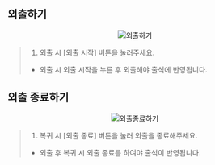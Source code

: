 ## 외출하기

<p align = "center">
<img  alt="외출하기" src="https://github.com/user-attachments/assets/97e2a8d6-e566-4612-887f-31941bf3d7c1" />
<p/>

>1. 외출 시 [외출 시작] 버튼을 눌러주세요.
> * 외출 시 외출 시작을 누른 후 외출해야 출석에 반영됩니다.

## 외출 종료하기

<p align = "center">
<img  alt="외출종료하기" src="https://github.com/user-attachments/assets/53c811bd-25e5-4a6e-b683-d53c7a786fb0" />
<p/>

>1. 복귀 시 [외출 종료] 버튼을 눌러 외출을 종료해주세요.
> * 외출 후 복귀 시 외출 종료를 하여야 출석이 반영됩니다.
